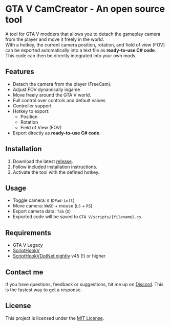 # GTA V CamCreator - An open source tool

A tool for GTA V modders that allows you to detach the gameplay camera from the player and move it freely in the world.  
With a hotkey, the current camera position, rotation, and field of view (FOV) can be exported automatically into a text file as **ready-to-use C# code**.  
This code can then be directly integrated into your own mods.

## Features
- Detach the camera from the player (FreeCam).
- Adjust FOV dynamically ingame
- Move freely around the GTA V world.
- Full control over controls and default values
- Controller support
- Hotkey to export:
  - Position
  - Rotation
  - Field of View (FOV)
- Export directly as **ready-to-use C# code**.

## Installation
1. Download the latest [release](https://github.com/yourname/gta-v-freecam-tool/releases).
2. Follow included installation instructions.
3. Activate the tool with the defined hotkey.

## Usage
- Toggle camera: `G` (`DPad-Left`) 
- Move camera: `WASD` + mouse (`LS` + `RS`)
- Export camera data: `Tab` (`X`)
- Exported code will be saved to `GTA V/scripts/{filename}.cs`.

## Requirements
- GTA V Legacy
- [ScriptHookV](http://www.dev-c.com/gtav/scripthookv/)
- [ScriptHookVDotNet nightly](https://github.com/scripthookvdotnet/scripthookvdotnet-nightly/releases) v45 (!) or higher

## Contact me
If you have questions, feedback or suggestions, hit me up on [Discord](href="https://discord.gg/U2KGVbj3uh). 
This is the fastest way to get a response.

## License
This project is licensed under the [MIT License](LICENSE).
